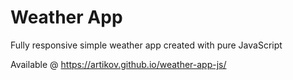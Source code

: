 # Weather App

Fully responsive simple weather app created with pure JavaScript

Available @ https://artikov.github.io/weather-app-js/
